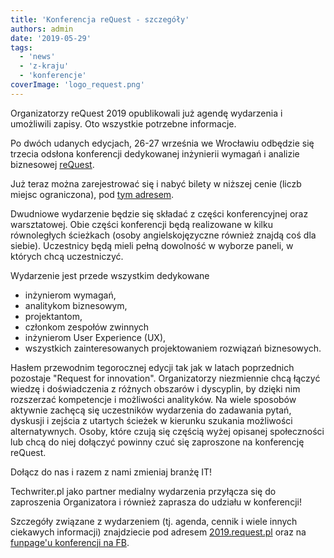 ```yaml
---
title: 'Konferencja reQuest - szczegóły'
authors: admin
date: '2019-05-29'
tags:
  - 'news'
  - 'z-kraju'
  - 'konferencje'
coverImage: 'logo_request.png'
---
```


Organizatorzy reQuest 2019 opublikowali już agendę wydarzenia i umożliwili
zapisy. Oto wszystkie potrzebne informacje.

<!--truncate-->

Po dwóch udanych edycjach, 26-27 września we Wrocławiu odbędzie się trzecia
odsłona konferencji dedykowanej inżynierii wymagań i analizie biznesowej
[reQuest](https://2019.request.pl/).

Już teraz można zarejestrować się i nabyć bilety w niższej cenie (liczb miejsc
ograniczona), pod [tym adresem](https://request2019.syskonf.pl/rejestracja).

Dwudniowe wydarzenie będzie się składać z części konferencyjnej oraz
warsztatowej. Obie części konferencji będą realizowane w kilku równoległych
ścieżkach (osoby angielskojęzyczne również znajdą coś dla siebie). Uczestnicy
będą mieli pełną dowolność w wyborze paneli, w których chcą uczestniczyć.

Wydarzenie jest przede wszystkim dedykowane

- inżynierom wymagań,
- analitykom biznesowym,
- projektantom,
- członkom zespołów zwinnych
- inżynierom User Experience (UX),
- wszystkich zainteresowanych projektowaniem rozwiązań biznesowych.

Hasłem przewodnim tegorocznej edycji tak jak w latach poprzednich pozostaje
"Request for innovation". Organizatorzy niezmiennie chcą łączyć wiedzę i
doświadczenia z różnych obszarów i dyscyplin, by dzięki nim rozszerzać
kompetencje i możliwości analityków. Na wiele sposobów aktywnie zachęcą się
uczestników wydarzenia do zadawania pytań, dyskusji i zejścia z utartych ścieżek
w kierunku szukania możliwości alternatywnych. Osoby, które czują się częścią
wyżej opisanej społeczności lub chcą do niej dołączyć powinny czuć się
zaproszone na konferencję reQuest.

Dołącz do nas i razem z nami zmieniaj branżę IT!

Techwriter.pl jako partner medialny wydarzenia przyłącza się do zaproszenia
Organizatora i również zaprasza do udziału w konferencji!

Szczegóły związane z wydarzeniem (tj. agenda, cennik i wiele innych ciekawych
informacji) znajdziecie pod adresem [2019.request.pl](https://2019.request.pl/)
oraz na
[funpage'u konferencji na FB](https://www.facebook.com/reQuestConference/).
